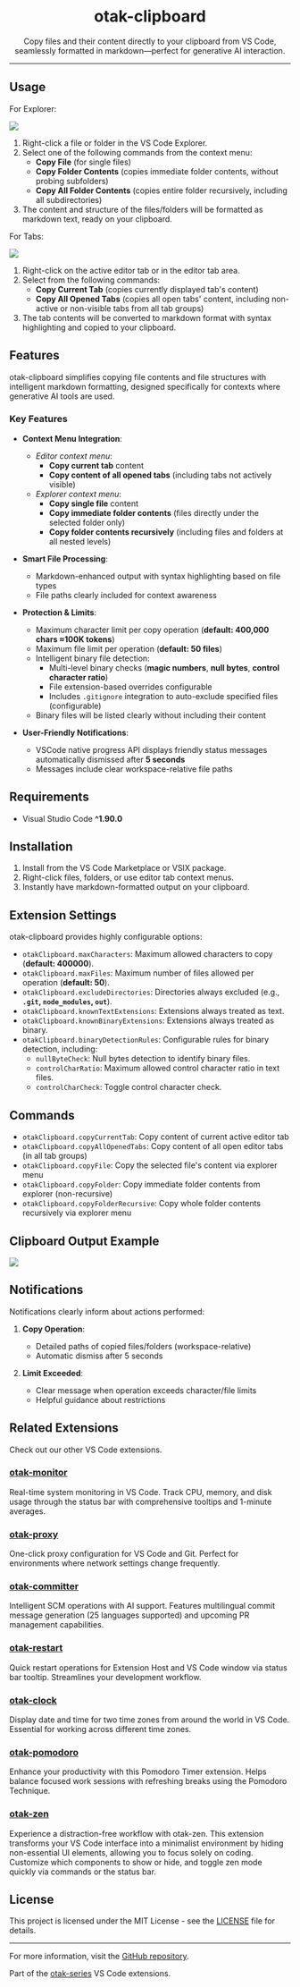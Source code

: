 <p align="center">
  <h1 align="center">otak-clipboard</h1>
  <p align="center">
    Copy files and their content directly to your clipboard from VS Code, seamlessly formatted in markdown—perfect for generative AI interaction.
  </p>
</p>

---

## Usage

For Explorer:

![](images/copy-folder-contents.png)

1. Right-click a file or folder in the VS Code Explorer.
2. Select one of the following commands from the context menu:
   - **Copy File** (for single files)
   - **Copy Folder Contents** (copies immediate folder contents, without probing subfolders)
   - **Copy All Folder Contents** (copies entire folder recursively, including all subdirectories)
3. The content and structure of the files/folders will be formatted as markdown text, ready on your clipboard.

For Tabs:

![](images/copy-all-opened-tabs.png)

1. Right-click on the active editor tab or in the editor tab area.
2. Select from the following commands:
   - **Copy Current Tab** (copies currently displayed tab's content)
   - **Copy All Opened Tabs** (copies all open tabs' content, including non-active or non-visible tabs from all tab groups)
3. The tab contents will be converted to markdown format with syntax highlighting and copied to your clipboard.

## Features  

otak-clipboard simplifies copying file contents and file structures with intelligent markdown formatting, designed specifically for contexts where generative AI tools are used.

### Key Features  

- **Context Menu Integration**:
  - *Editor context menu*:
    - **Copy current tab** content  
    - **Copy content of all opened tabs** (including tabs not actively visible)
  - *Explorer context menu*:
    - **Copy single file** content  
    - **Copy immediate folder contents** (files directly under the selected folder only)  
    - **Copy folder contents recursively** (including files and folders at all nested levels)

- **Smart File Processing**:
  - Markdown-enhanced output with syntax highlighting based on file types  
  - File paths clearly included for context awareness  

- **Protection & Limits**:
  - Maximum character limit per copy operation (**default: 400,000 chars ≈100K tokens**)  
  - Maximum file limit per operation (**default: 50 files**)  
  - Intelligent binary file detection:
      - Multi-level binary checks (**magic numbers**, **null bytes**, **control character ratio**)  
      - File extension-based overrides configurable  
      - Includes `.gitignore` integration to auto-exclude specified files (configurable)  
  - Binary files will be listed clearly without including their content

- **User-Friendly Notifications**:
  - VSCode native progress API displays friendly status messages automatically dismissed after **5 seconds**  
  - Messages include clear workspace-relative file paths  

## Requirements  

- Visual Studio Code **^1.90.0**

## Installation  

1. Install from the VS Code Marketplace or VSIX package.
2. Right-click files, folders, or use editor tab context menus.
3. Instantly have markdown-formatted output on your clipboard.

## Extension Settings  

otak-clipboard provides highly configurable options:

- `otakClipboard.maxCharacters`: Maximum allowed characters to copy (**default: 400000**).
- `otakClipboard.maxFiles`: Maximum number of files allowed per operation (**default: 50**).
- `otakClipboard.excludeDirectories`: Directories always excluded (e.g., **`.git`, `node_modules`, `out`**).
- `otakClipboard.knownTextExtensions`: Extensions always treated as text.
- `otakClipboard.knownBinaryExtensions`: Extensions always treated as binary.
- `otakClipboard.binaryDetectionRules`: Configurable rules for binary detection, including:
  - `nullByteCheck`: Null bytes detection to identify binary files.
  - `controlCharRatio`: Maximum allowed control character ratio in text files.
  - `controlCharCheck`: Toggle control character check.

## Commands  

- `otakClipboard.copyCurrentTab`: Copy content of current active editor tab  
- `otakClipboard.copyAllOpenedTabs`: Copy content of all open editor tabs (in all tab groups)  
- `otakClipboard.copyFile`: Copy the selected file's content via explorer menu  
- `otakClipboard.copyFolder`: Copy immediate folder contents from explorer (non-recursive)  
- `otakClipboard.copyFolderRecursive`: Copy whole folder contents recursively via explorer menu  

## Clipboard Output Example

![](images/otak-clipboard.png)

## Notifications  

Notifications clearly inform about actions performed:

1. **Copy Operation**:
    - Detailed paths of copied files/folders (workspace-relative)
    - Automatic dismiss after 5 seconds

2. **Limit Exceeded**:
    - Clear message when operation exceeds character/file limits
    - Helpful guidance about restrictions  

## Related Extensions
Check out our other VS Code extensions.

### [otak-monitor](https://marketplace.visualstudio.com/items?itemName=odangoo.otak-monitor)
Real-time system monitoring in VS Code. Track CPU, memory, and disk usage through the status bar with comprehensive tooltips and 1-minute averages.

### [otak-proxy](https://marketplace.visualstudio.com/items?itemName=odangoo.otak-proxy)
One-click proxy configuration for VS Code and Git. Perfect for environments where network settings change frequently.

### [otak-committer](https://marketplace.visualstudio.com/items?itemName=odangoo.otak-committer)
Intelligent SCM operations with AI support. Features multilingual commit message generation (25 languages supported) and upcoming PR management capabilities.

### [otak-restart](https://marketplace.visualstudio.com/items?itemName=odangoo.otak-restart)
Quick restart operations for Extension Host and VS Code window via status bar tooltip. Streamlines your development workflow.

### [otak-clock](https://marketplace.visualstudio.com/items?itemName=odangoo.otak-clock)
Display date and time for two time zones from around the world in VS Code. Essential for working across different time zones.

### [otak-pomodoro](https://marketplace.visualstudio.com/items?itemName=odangoo.otak-pomodoro)
Enhance your productivity with this Pomodoro Timer extension. Helps balance focused work sessions with refreshing breaks using the Pomodoro Technique.

### [otak-zen](https://marketplace.visualstudio.com/items?itemName=odangoo.otak-zen)
Experience a distraction-free workflow with otak-zen. This extension transforms your VS Code interface into a minimalist environment by hiding non-essential UI elements, allowing you to focus solely on coding. Customize which components to show or hide, and toggle zen mode quickly via commands or the status bar.

## License

This project is licensed under the MIT License - see the [LICENSE](LICENSE) file for details.

---

For more information, visit the [GitHub repository](https://github.com/tsuyoshi-otake/otak-clipboard).

Part of the [otak-series](https://marketplace.visualstudio.com/search?term=otak&target=VSCode) VS Code extensions.